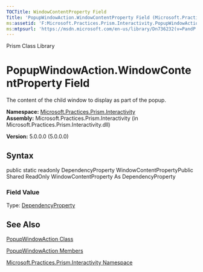 ```yaml
---
TOCTitle: WindowContentProperty Field
Title: 'PopupWindowAction.WindowContentProperty Field (Microsoft.Practices.Prism.Interactivity)'
ms:assetid: 'F:Microsoft.Practices.Prism.Interactivity.PopupWindowAction.WindowContentProperty'
ms:mtpsurl: 'https://msdn.microsoft.com/en-us/library/Dn736232(v=PandP.50)'
---
```


Prism Class Library

PopupWindowAction.WindowContentProperty Field
=================================================

The content of the child window to display as part of the popup.

**Namespace:** [Microsoft.Practices.Prism.Interactivity](https://msdn.microsoft.com/n:microsoft.practices.prism.interactivity)
**Assembly:** Microsoft.Practices.Prism.Interactivity (in Microsoft.Practices.Prism.Interactivity.dll)

**Version:** 5.0.0.0 (5.0.0.0)

## Syntax


public static readonly DependencyProperty WindowContentPropertyPublic Shared ReadOnly WindowContentProperty As DependencyProperty
### Field Value

Type: [DependencyProperty](http://msdn.microsoft.com/en-us/library/ms589318)

See Also
--------


[PopupWindowAction Class](https://msdn.microsoft.com/t:microsoft.practices.prism.interactivity.popupwindowaction)

[PopupWindowAction Members](https://msdn.microsoft.com/allmembers.t:microsoft.practices.prism.interactivity.popupwindowaction)

[Microsoft.Practices.Prism.Interactivity Namespace](https://msdn.microsoft.com/n:microsoft.practices.prism.interactivity)
